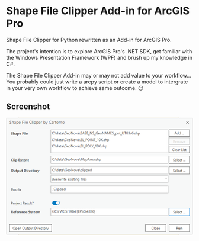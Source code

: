 # Shape File Clipper Add-in for ArcGIS Pro
Shape File Clipper for Python rewritten as an Add-in for ArcGIS Pro. 

The project's intention is to explore ArcGIS Pro's .NET SDK, get familiar with the Windows Presentation Framework (WPF) and brush up my knowledge in C#. 

The Shape File Clipper Add-in may or may not add value to your workflow... You probably could just write a arcpy script or create a model to intergrate in your very own workflow to achieve same outcome. :smirk:

## Screenshot
![Shape File Clipper Add-in Screenshot](screenshot.png "Shape File Clipper Add-in Screenshot")
